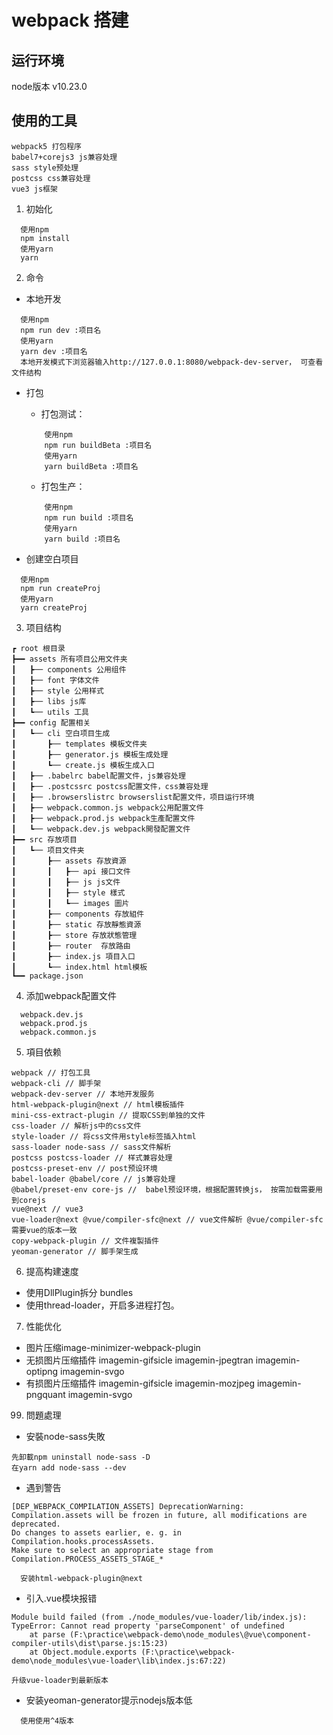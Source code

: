 # webpack 搭建

## 运行环境
node版本 v10.23.0
## 使用的工具
```
webpack5 打包程序
babel7+corejs3 js兼容处理
sass style预处理
postcss css兼容处理
vue3 js框架
```
1. 初始化

``` 
  使用npm
  npm install
  使用yarn
  yarn
```

2. 命令
+ 本地开发
```
  使用npm
  npm run dev :项目名
  使用yarn
  yarn dev :项目名
  本地开发模式下浏览器输入http://127.0.0.1:8080/webpack-dev-server， 可查看文件结构
```
+ 打包
  + 打包测试：
  ```
      使用npm
      npm run buildBeta :项目名
      使用yarn
      yarn buildBeta :项目名
  ```
  + 打包生产：
  ```
      使用npm
      npm run build :项目名
      使用yarn
      yarn build :项目名
  ```

+ 创建空白项目
```
  使用npm
  npm run createProj
  使用yarn
  yarn createProj
```

3. 项目结构
```
┏ root 根目录
┣━━ assets 所有项目公用文件夹
┃   ┣── components 公用组件
┃   ┣── font 字体文件
┃   ┣── style 公用样式
┃   ┣── libs js库
┃   ┗── utils 工具
┣━━ config 配置相关
┃   ┗── cli 空白项目生成
┃       ┣── templates 模板文件夹
┃       ┣── generator.js 模板生成处理
┃       ┗── create.js 模板生成入口
┃   ┣── .babelrc babel配置文件，js兼容处理
┃   ┣── .postcssrc postcss配置文件，css兼容处理
┃   ┣── .browserslistrc browserslist配置文件，项目运行环境
┃   ┣── webpack.common.js webpack公用配置文件
┃   ┣── webpack.prod.js webpack生產配置文件
┃   ┗── webpack.dev.js webpack開發配置文件
┣━━ src 存放项目
┃   ┗── 项目文件夹
┃       ┣── assets 存放資源
┃       ┃   ┣── api 接口文件
┃       ┃   ┣── js js文件
┃       ┃   ┣── style 樣式
┃       ┃   ┗── images 圖片
┃       ┣── components 存放組件
┃       ┣── static 存放靜態資源
┃       ┣── store 存放狀態管理
┃       ┣── router  存放路由
┃       ┣── index.js 項目入口
┃       ┗── index.html html模板
┗━━ package.json 
```


4. 添加webpack配置文件
```
  webpack.dev.js
  webpack.prod.js
  webpack.common.js
```

5. 項目依赖
```
webpack // 打包工具
webpack-cli // 脚手架
webpack-dev-server // 本地开发服务
html-webpack-plugin@next // html模板插件
mini-css-extract-plugin // 提取CSS到单独的文件
css-loader // 解析js中的css文件
style-loader // 将css文件用style标签插入html
sass-loader node-sass // sass文件解析
postcss postcss-loader // 样式兼容处理
postcss-preset-env // post预设环境
babel-loader @babel/core // js兼容处理
@babel/preset-env core-js //  babel预设环境，根据配置转换js， 按需加载需要用到corejs
vue@next // vue3
vue-loader@next @vue/compiler-sfc@next // vue文件解析 @vue/compiler-sfc需要vue的版本一致
copy-webpack-plugin // 文件複製插件
yeoman-generator // 脚手架生成

```
6. 提高构建速度
 + 使用DllPlugin拆分 bundles
 + 使用thread-loader，开启多进程打包。

7. 性能优化
 + 图片压缩image-minimizer-webpack-plugin
 + 无损图片压缩插件 imagemin-gifsicle imagemin-jpegtran imagemin-optipng imagemin-svgo
 + 有损图片压缩插件 imagemin-gifsicle imagemin-mozjpeg imagemin-pngquant imagemin-svgo 

99. 問題處理
+ 安裝node-sass失敗
```
先卸載npm uninstall node-sass -D
在yarn add node-sass --dev
```
+ 遇到警告
```
[DEP_WEBPACK_COMPILATION_ASSETS] DeprecationWarning: Compilation.assets will be frozen in future, all modifications are deprecated.
Do changes to assets earlier, e. g. in Compilation.hooks.processAssets.
Make sure to select an appropriate stage from Compilation.PROCESS_ASSETS_STAGE_*
```
```
  安装html-webpack-plugin@next
```

+ 引入.vue模块报错
```
Module build failed (from ./node_modules/vue-loader/lib/index.js):
TypeError: Cannot read property 'parseComponent' of undefined
    at parse (F:\practice\webpack-demo\node_modules\@vue\component-compiler-utils\dist\parse.js:15:23)
    at Object.module.exports (F:\practice\webpack-demo\node_modules\vue-loader\lib\index.js:67:22)
```
```
升级vue-loader到最新版本
```

+ 安装yeoman-generator提示nodejs版本低
```
  使用使用^4版本
```
